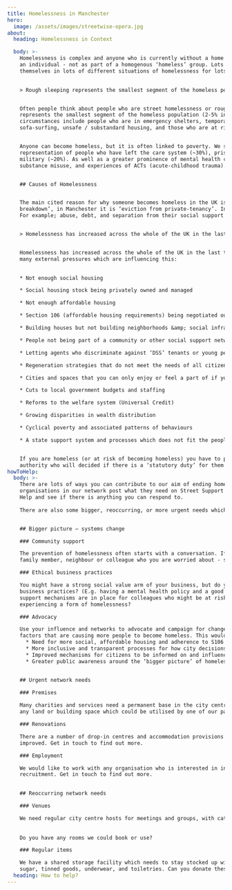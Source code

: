 ```yaml
---
title: Homelessness in Manchester
hero:
  image: /assets/images/streetwise-opera.jpg
about:
  heading: Homelessness in Context

  body: >-
    Homelessness is complex and anyone who is currently without a home should be viewed as
    an individual - not as part of a homogenous ‘homeless’ group. Lots of different people find
    themselves in lots of different situations of homelessness for lots of different reasons.

    
    > Rough sleeping represents the smallest segment of the homeless population.


    Often people think about people who are street homelessness or rough sleeping, but this
    represents the smallest segment of the homeless population (2-5% in Manchester). Other
    circumstances include people who are in emergency shelters, temporary accommodation,
    sofa-surfing, unsafe / substandard housing, and those who are at risk of being homeless.


    Anyone can become homeless, but it is often linked to poverty. We see a higher
    representation of people who have left the care system (~30%), prison system (~20%), and
    military (~20%). As well as a greater prominence of mental health conditions (~70%),
    substance misuse, and experiences of ACTs (acute-childhood trauma).


    ## Causes of Homelessness


    The main cited reason for why someone becomes homeless in the UK is ‘relationship
    breakdown’, in Manchester it is ‘eviction from private-tenancy’. In reality, there are often several compounding factors which lead to someone being in a situation of homelessness.
    For example; abuse, debt, and separation from their social support networks.


    > Homelessness has increased across the whole of the UK in the last ten years.


    Homelessness has increased across the whole of the UK in the last ten years and there are
    many external pressures which are influencing this:

    
    * Not enough social housing

    * Social housing stock being privately owned and managed

    * Not enough affordable housing

    * Section 106 (affordable housing requirements) being negotiated out of privately

    * Building houses but not building neighborhoods &amp; social infrastructure

    * People not being part of a community or other social support networks

    * Letting agents who discriminate against ‘DSS’ tenants or young people

    * Regeneration strategies that do not meet the needs of all citizens

    * Cities and spaces that you can only enjoy or feel a part of if you have money

    * Cuts to local government budgets and staffing

    * Reforms to the welfare system (Universal Credit)

    * Growing disparities in wealth distribution

    * Cyclical poverty and associated patterns of behaviours

    * A state support system and processes which does not fit the people it is for


    If you are homeless (or at risk of becoming homeless) you have to present at your local
    authority who will decided if there is a ‘statutory duty’ for them to support you.
howToHelp:
  body: >-
    There are lots of ways you can contribute to our aim of ending homelessness. The
    organisations in our network post what they need on Street Support – have a look on Give
    Help and see if there is anything you can respond to. 
    
    There are also some bigger, reoccurring, or more urgent needs which you might be able to help with. If you can help, please contact [dee@streetsupport.net](mailto:dee@streetsupport.net).


    ## Bigger picture – systems change

    ### Community support

    The prevention of homelessness often starts with a conversation. If there is a friend,
    family member, neighbour or colleague who you are worried about - speak up.

    ### Ethical business practices

    You might have a strong social value arm of your business, but do you follow ethical
    business practices? (E.g. having a mental health policy and a good pay ratio). What
    support mechanisms are in place for colleagues who might be at risk of, or
    experiencing a form of homelessness?

    ### Advocacy

    Use your influence and networks to advocate and campaign for change on the wider
    factors that are causing more people to become homeless. This would include:
      * Need for more social, affordable housing and adherence to S106
      * More inclusive and transparent processes for how city decisions are made
      * Improved mechanisms for citizens to be informed on and influence policy
      * Greater public awareness around the ‘bigger picture’ of homelessness


    ## Urgent network needs

    ### Premises
    
    Many charities and services need a permanent base in the city centre. Do you have
    any land or building space which could be utilised by one of our partners?

    ### Renovations

    There are a number of drop-in centres and accommodation provisions that could be
    improved. Get in touch to find out more.

    ### Employment

    We would like to work with any organisation who is interested in inclusive
    recruitment. Get in touch to find out more.

  
    ## Reoccurring network needs

    ### Venues

    We need regular city centre hosts for meetings and groups, with catering if possible.
    
    
    Do you have any rooms we could book or use?

    ### Regular items

    We have a shared storage facility which needs to stay stocked up with coffee, tea,
    sugar, tinned goods, underwear, and toiletries. Can you donate these items?
  heading: How to help?
---
```


